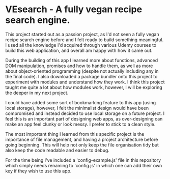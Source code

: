 # VEsearch - A fully vegan recipe search engine.

This project started out as a passion project, as I'd not seen a fully vegan recipe search engine before and I felt ready to build something meaningful. I used all the knowledge I'd acquired through various Udemy courses to build this web application, and overall am happy with how it came out.

During the building of this app I learned more about functions, advanced DOM manipulation, promises and how to handle them, as well as more about object-oriented programming (despite not actually including any in the final code). I also downloaded a package bundler onto this project to experiment with modules and understand how they work. I think this project taught me quite a lot about how modules work, however, I will be exploring the deeper in my next project.

I could have added some sort of bookmarking feature to this app (using local storage), however, I felt the minimalist design would have been compromised and instead decided to use local storage on a future project. I feel this is an important part of designing web apps, as over-designing can make an app feel clunky or look messy. I prefer to stick to a clean style.

The most important thing I learned from this specific project is the importance of file management, and having a project architecture before going beginning. This will help not only keep the file organisation tidy but also keep the code readable and easier to debug.

For the time being I've included a 'config-example.js' file in this repository which simply needs renaming to 'config.js' in which one can add their own key if they wish to use this app.
